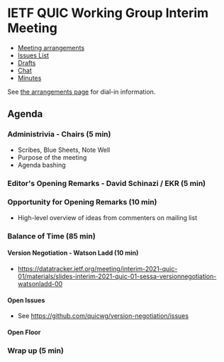 # IETF QUIC Working Group Interim Meeting

* [Meeting arrangements](arrangements.md)
* [Issues List](https://github.com/quicwg/version-negotiation/issues)
* [Drafts](https://github.com/quicwg/version-negotiation)
* [Chat](xmpp:quic@jabber.ietf.org?join)
* [Minutes](https://codimd.ietf.org/notes-ietf-interim-2021-quic-01-quic#)

See [the arrangements page](arrangements.md) for dial-in information.

## Agenda

### Administrivia - Chairs (5 min)
  * Scribes, Blue Sheets, Note Well
  * Purpose of the meeting
  * Agenda bashing

### Editor's Opening Remarks - David Schinazi / EKR (5 min)

### Opportunity for Opening Remarks (10 min)
  * High-level overview of ideas from commenters on mailing list

### Balance of Time (85 min)

#### Version Negotiation - Watson Ladd (10 min)
  * https://datatracker.ietf.org/meeting/interim-2021-quic-01/materials/slides-interim-2021-quic-01-sessa-versionnegotiation-watsonladd-00

#### Open Issues
  * See https://github.com/quicwg/version-negotiation/issues

#### Open Floor

### Wrap up (5 min)
